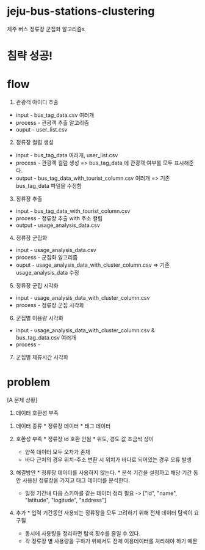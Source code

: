 # jeju-bus-stations-clustering
제주 버스 정류장 군집화 알고리즘s
# 침략 성공!
# flow
1. 관광객 아이디 추출
 * input - bus_tag_data.csv 여러개
 * process - 관광객 추출 알고리즘
 * ouput - user_list.csv

2. 정류장 컬럼 생성
* input - bus_tag_data 여러개, user_list.csv
* process - 관광객 컬럼 생성 => bus_tag_data 에 관광객 여부를 모두 표시해준다.
* output - bus_tag_data_with_tourist_column.csv 여러개 => 기존 bus_tag_data  파일을 수정함

3. 정류장 추출
* input - bus_tag_data_with_tourist_column.csv 
* process - 정류장 추출 with 주소 컬럼
* output - usage_analysis_data.csv

4. 정류장 군집화
* input - usage_analysis_data.csv
* process - 군집화 알고리즘
* ouput - usage_analysis_data_with_cluster_column.csv => 기존 usage_analysis_data 수정

5. 정류장 군집 시각화
* input - usage_analysis_data_with_cluster_column.csv
* process - 정류장 군집 시각화

6. 군집별 이용량 시각화
* input - usage_analysis_data_with_cluster_column.csv &  bus_tag_data.csv 여러개 
* process - 
7. 군집별 체류시간 시각화

# problem
[A 문제 상황]
1. 데이터 호환성 부족
  1) 데이터 종류
    * 정류장 데이터
    * 태그 데이터

  2) 호환성 부족 
    * 정류장 id 호환 안됨
    * 위도, 경도 값 조금씩 상이
      - 양쪽 데이터 모두 오차가 존재
      - 바다 근처의 경우 위치-주소 변환 시 위치가 바다로 되어있는 경우 오류 발생
      
  3) 해결방안
    * 정류장 데이터를 사용하지 않는다.
    * 분석 기간을 설정하고 해당 기간 동안 사용된 정류장을 가지고 태그 데이터를 분석한다.
      - 일정 기간내 다음 스키마를 같는 데이터 정리 필요
        -> ["id", "name", "latitude", "logitude", "address"]

  4) 추가
    * 입력 기간동안 사용되는 정류장을 모두 고려하기 위해 전체 데이터 탐색이 요구됨
      - 동시에 사용량을 정리하면 탐색 횟수를 줄일 수 있다.
      - 각 정류장 별 사용량을 구하기 위해서도 전체 이용데이터를 처리해야 하기 때문
